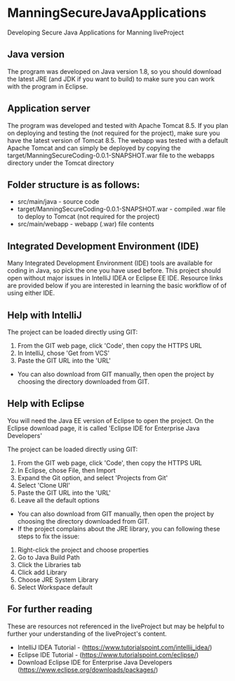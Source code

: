 # ManningSecureJavaApplications
Developing Secure Java Applications for Manning liveProject


## Java version
The program was developed on Java version 1.8, so you should download the latest JRE (and JDK if you want to build) to make sure you can work with the program in Eclipse.


## Application server
The program was developed and tested with Apache Tomcat 8.5. If you plan on deploying and testing the (not required for the project), make sure you have the latest version of Tomcat 8.5. The webapp was tested with a default Apache Tomcat and can simply be deployed by copying the target/ManningSecureCoding-0.0.1-SNAPSHOT.war file to the webapps directory under the Tomcat directory

## Folder structure is as follows:
* src/main/java - source code
* target/ManningSecureCoding-0.0.1-SNAPSHOT.war - compiled .war file to deploy to Tomcat (not required for the project)
* src/main/webapp - webapp (.war) file contents


## Integrated Development Environment (IDE)
Many Integrated Development Environment (IDE) tools are available for coding in Java, so pick the one you have used before. This project should open without major issues in IntelliJ IDEA or Eclipse EE IDE. Resource links are provided below if you are interested in learning the basic workflow of of using either IDE. 

## Help with IntelliJ
The project can be loaded directly using GIT:
1. From the GIT web page, click 'Code', then copy the HTTPS URL
2. In IntelliJ, chose 'Get from VCS'
3. Paste the GIT URL into the 'URL'

* You can also download from GIT manually, then open the project by choosing the directory downloaded from GIT.


## Help with Eclipse
You will need the Java EE version of Eclipse to open the project. On the Eclipse download page, it is called 'Eclipse IDE for Enterprise Java Developers'

The project can be loaded directly using GIT:
1. From the GIT web page, click 'Code', then copy the HTTPS URL
2. In Eclipse, chose File, then Import
3. Expand the Git option, and select 'Projects from Git'
4. Select 'Clone URI'
5. Paste the GIT URL into the 'URL'
6. Leave all the default options

* You can also download from GIT manually, then open the project by choosing the directory downloaded from GIT.
* If the project complains about the JRE library, you can following these steps to fix the issue:
1. Right-click the project and choose properties
2. Go to Java Build Path
3. Click the Libraries tab
4. Click add Library
5. Choose JRE System Library
6. Select Workspace default


## For further reading
These are resources not referenced in the liveProject but may be helpful to further your understanding of the liveProject's content.

* IntelliJ IDEA Tutorial - (https://www.tutorialspoint.com/intellij_idea/)
* Eclipse IDE Tutorial - (https://www.tutorialspoint.com/eclipse/)
* Download Eclipse IDE for Enterprise Java Developers (https://www.eclipse.org/downloads/packages/)
